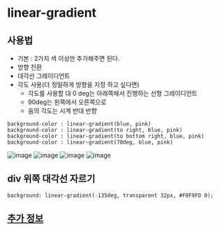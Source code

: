 # linear-gradient
## 사용법
- 기본 : 2가지 색 이상만 추가해주면 된다.
- 방향 전환
- 대각선 그레이디언트
- 각도 사용(더 정밀하게 방향을 지정 하고 싶다면)
  - 각도를 사용할 대 0 deg는 아래쪽에서 진행하는 선형 그레이디언트
  - 90deg는 왼쪽에서 오른쪽으로
  - 음의 각도는 시계 반대 반향
```
background-color : linear-gradient(blue, pink)
background-color : linear-gradient(to right, blue, pink)
background-color : linear-gradient(to bottom right, blue, pink)
background-color : linear-gradient(70deg, blue, pink)
```
![image](https://user-images.githubusercontent.com/66058308/164343220-0799cc7e-f5c4-4c76-9193-76044b6d4c28.png)
![image](https://user-images.githubusercontent.com/66058308/164343326-e17a7197-5281-4985-b827-73dd0d91e1ef.png)
![image](https://user-images.githubusercontent.com/66058308/164343382-9a672992-14fe-4e51-a643-2937c38c1689.png)
![image](https://user-images.githubusercontent.com/66058308/164343444-77fa6b89-ba22-4f51-a722-8e1b00d60115.png)

## div 위쪽 대각선 자르기
```
background: linear-gradient(-135deg, transparent 32px, #F0F9FD 0);
```


## [추가 정보](https://developer.mozilla.org/ko/docs/Web/CSS/CSS_Images/Using_CSS_gradients)

